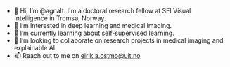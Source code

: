 - 👋 Hi, I’m @agnalt. I'm a doctoral research fellow at SFI Visual Intelligence in Tromsø, Norway.
- 👀 I’m interested in deep learning and medical imaging.
- 🌱 I’m currently learning about self-supervised learning.
- 💞️ I’m looking to collaborate on research projects in medical imaging and explainable AI.
- 📫 Reach out to me on eirik.a.ostmo@uit.no

<!---
agnalt/agnalt is a ✨ special ✨ repository because its `README.md` (this file) appears on your GitHub profile.
You can click the Preview link to take a look at your changes.
--->
